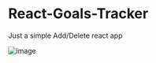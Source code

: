 # React-Goals-Tracker

Just a simple Add/Delete react app

![image](https://user-images.githubusercontent.com/50598635/183885112-e9f486fe-99e4-4f5b-9085-f6a2f62084af.png)
